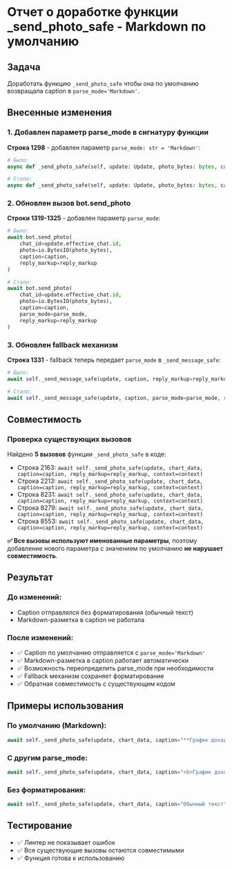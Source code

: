 # Отчет о доработке функции _send_photo_safe - Markdown по умолчанию

## Задача
Доработать функцию `_send_photo_safe` чтобы она по умолчанию возвращала caption в `parse_mode='Markdown'`.

## Внесенные изменения

### 1. Добавлен параметр parse_mode в сигнатуру функции
**Строка 1298** - добавлен параметр `parse_mode: str = 'Markdown'`:

```python
# Было:
async def _send_photo_safe(self, update: Update, photo_bytes: bytes, caption: str = None, reply_markup=None, context: ContextTypes.DEFAULT_TYPE = None):

# Стало:
async def _send_photo_safe(self, update: Update, photo_bytes: bytes, caption: str = None, reply_markup=None, context: ContextTypes.DEFAULT_TYPE = None, parse_mode: str = 'Markdown'):
```

### 2. Обновлен вызов bot.send_photo
**Строки 1319-1325** - добавлен параметр `parse_mode`:

```python
# Было:
await bot.send_photo(
    chat_id=update.effective_chat.id,
    photo=io.BytesIO(photo_bytes),
    caption=caption,
    reply_markup=reply_markup
)

# Стало:
await bot.send_photo(
    chat_id=update.effective_chat.id,
    photo=io.BytesIO(photo_bytes),
    caption=caption,
    parse_mode=parse_mode,
    reply_markup=reply_markup
)
```

### 3. Обновлен fallback механизм
**Строка 1331** - fallback теперь передает `parse_mode` в `_send_message_safe`:

```python
# Было:
await self._send_message_safe(update, caption, reply_markup=reply_markup)

# Стало:
await self._send_message_safe(update, caption, parse_mode=parse_mode, reply_markup=reply_markup)
```

## Совместимость

### Проверка существующих вызовов
Найдено **5 вызовов** функции `_send_photo_safe` в коде:
- Строка 2163: `await self._send_photo_safe(update, chart_data, caption=caption, reply_markup=reply_markup, context=context)`
- Строка 2213: `await self._send_photo_safe(update, chart_data, caption=caption, reply_markup=reply_markup, context=context)`
- Строка 8231: `await self._send_photo_safe(update, chart_data, caption=caption, reply_markup=reply_markup, context=context)`
- Строка 8279: `await self._send_photo_safe(update, chart_data, caption=caption, reply_markup=reply_markup, context=context)`
- Строка 8553: `await self._send_photo_safe(update, chart_data, caption=caption, reply_markup=reply_markup, context=context)`

**✅ Все вызовы используют именованные параметры**, поэтому добавление нового параметра с значением по умолчанию **не нарушает совместимость**.

## Результат

### До изменений:
- Caption отправлялся без форматирования (обычный текст)
- Markdown-разметка в caption не работала

### После изменений:
- ✅ Caption по умолчанию отправляется с `parse_mode='Markdown'`
- ✅ Markdown-разметка в caption работает автоматически
- ✅ Возможность переопределить parse_mode при необходимости
- ✅ Fallback механизм сохраняет форматирование
- ✅ Обратная совместимость с существующим кодом

## Примеры использования

### По умолчанию (Markdown):
```python
await self._send_photo_safe(update, chart_data, caption="**График доходности**\n*Данные за период*")
```

### С другим parse_mode:
```python
await self._send_photo_safe(update, chart_data, caption="<b>График доходности</b>", parse_mode='HTML')
```

### Без форматирования:
```python
await self._send_photo_safe(update, chart_data, caption="Обычный текст", parse_mode=None)
```

## Тестирование
- ✅ Линтер не показывает ошибок
- ✅ Все существующие вызовы остаются совместимыми
- ✅ Функция готова к использованию
